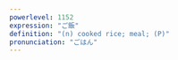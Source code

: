```yaml
---
powerlevel: 1152
expression: "ご飯"
definition: "(n) cooked rice; meal; (P)"
pronunciation: "ごはん"
---
```

